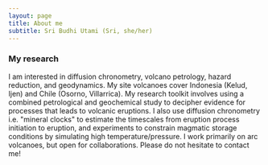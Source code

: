 ```yaml
---
layout: page
title: About me
subtitle: Sri Budhi Utami (Sri, she/her)
---
```


### My research
I am interested in diffusion chronometry, volcano petrology, hazard reduction, and geodynamics. My site volcanoes cover Indonesia (Kelud, Ijen) and Chile (Osorno, Villarrica). My research toolkit involves using a combined petrological and geochemical study to decipher evidence for processes that leads to volcanic eruptions. I also use diffusion chronometry i.e. "mineral clocks" to estimate the timescales from eruption process initiation to eruption, and experiments to constrain magmatic storage conditions by simulating high temperature/pressure. I work primarily on arc volcanoes, but open for collaborations. Please do not hesitate to contact me!
